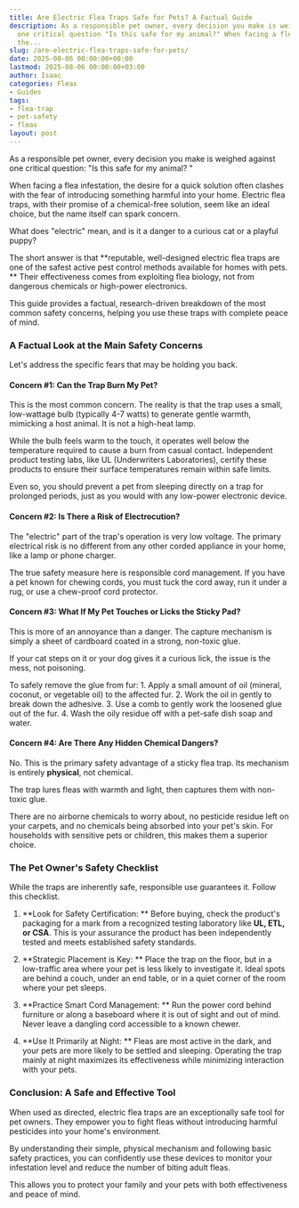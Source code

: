 ```yaml
---
title: Are Electric Flea Traps Safe for Pets? A Factual Guide
description: As a responsible pet owner, every decision you make is weighed against
  one critical question "Is this safe for my animal?" When facing a flea infestation,
  the...
slug: /are-electric-flea-traps-safe-for-pets/
date: 2025-08-06 00:00:00+00:00
lastmod: 2025-08-06 00:00:00+03:00
author: Isaac
categories: Fleas
- Guides
tags:
- flea-trap
- pet-safety
- fleas
layout: post
---
```

As a responsible pet owner, every decision you make is weighed against one critical question: "Is this safe for my animal? "

When facing a flea infestation, the desire for a quick solution often clashes with the fear of introducing something harmful into your home. Electric flea traps, with their promise of a chemical-free solution, seem like an ideal choice, but the name itself can spark concern.

What does "electric" mean, and is it a danger to a curious cat or a playful puppy?

The short answer is that **reputable, well-designed electric flea traps are one of the safest active pest control methods available for homes with pets. ** Their effectiveness comes from exploiting flea biology, not from dangerous chemicals or high-power electronics.

This guide provides a factual, research-driven breakdown of the most common safety concerns, helping you use these traps with complete peace of mind.

###  A Factual Look at the Main Safety Concerns

Let's address the specific fears that may be holding you back.

####  Concern #1: Can the Trap Burn My Pet?

This is the most common concern. The reality is that the trap uses a small, low-wattage bulb (typically 4-7 watts) to generate gentle warmth, mimicking a host animal. It is not a high-heat lamp.

While the bulb feels warm to the touch, it operates well below the temperature required to cause a burn from casual contact. Independent product testing labs, like UL (Underwriters Laboratories), certify these products to ensure their surface temperatures remain within safe limits.

Even so, you should prevent a pet from sleeping directly on a trap for prolonged periods, just as you would with any low-power electronic device.

####  Concern #2: Is There a Risk of Electrocution?

The "electric" part of the trap's operation is very low voltage. The primary electrical risk is no different from any other corded appliance in your home, like a lamp or phone charger.

The true safety measure here is responsible cord management. If you have a pet known for chewing cords, you must tuck the cord away, run it under a rug, or use a chew-proof cord protector.

####  Concern #3: What If My Pet Touches or Licks the Sticky Pad?

This is more of an annoyance than a danger. The capture mechanism is simply a sheet of cardboard coated in a strong, non-toxic glue.

If your cat steps on it or your dog gives it a curious lick, the issue is the mess, not poisoning.

To safely remove the glue from fur: 1. Apply a small amount of oil (mineral, coconut, or vegetable oil) to the affected fur. 2. Work the oil in gently to break down the adhesive. 3. Use a comb to gently work the loosened glue out of the fur. 4. Wash the oily residue off with a pet-safe dish soap and water.

####  Concern #4: Are There Any Hidden Chemical Dangers?

No. This is the primary safety advantage of a sticky flea trap. Its mechanism is entirely **physical**, not chemical.

The trap lures fleas with warmth and light, then captures them with non-toxic glue.

There are no airborne chemicals to worry about, no pesticide residue left on your carpets, and no chemicals being absorbed into your pet's skin. For households with sensitive pets or children, this makes them a superior choice.

###  The Pet Owner's Safety Checklist

While the traps are inherently safe, responsible use guarantees it. Follow this checklist.

1. **Look for Safety Certification: ** Before buying, check the product's packaging for a mark from a recognized testing laboratory like **UL, ETL, or CSA**. This is your assurance the product has been independently tested and meets established safety standards.

2. **Strategic Placement is Key: ** Place the trap on the floor, but in a low-traffic area where your pet is less likely to investigate it. Ideal spots are behind a couch, under an end table, or in a quiet corner of the room where your pet sleeps.

3. **Practice Smart Cord Management: ** Run the power cord behind furniture or along a baseboard where it is out of sight and out of mind. Never leave a dangling cord accessible to a known chewer.

4. **Use It Primarily at Night: ** Fleas are most active in the dark, and your pets are more likely to be settled and sleeping. Operating the trap mainly at night maximizes its effectiveness while minimizing interaction with your pets.

###  Conclusion: A Safe and Effective Tool

When used as directed, electric flea traps are an exceptionally safe tool for pet owners. They empower you to fight fleas without introducing harmful pesticides into your home's environment.

By understanding their simple, physical mechanism and following basic safety practices, you can confidently use these devices to monitor your infestation level and reduce the number of biting adult fleas.

This allows you to protect your family and your pets with both effectiveness and peace of mind.